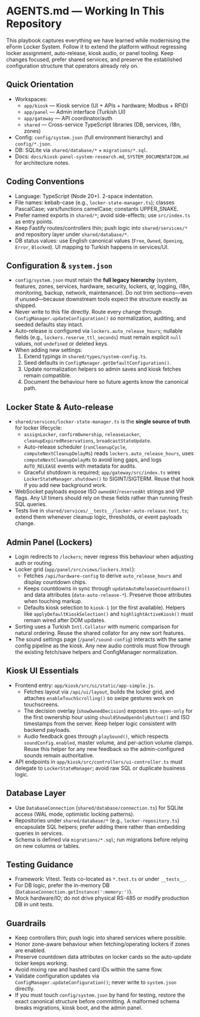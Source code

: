 # AGENTS.md — Working In This Repository

This playbook captures everything we have learned while modernising the eForm Locker System. Follow it to extend the platform without regressing locker assignment, auto-release, kiosk audio, or panel tooling. Keep changes focused, prefer shared services, and preserve the established configuration structure that operators already rely on.

## Quick Orientation

- Workspaces:
  - `app/kiosk` — Kiosk service (UI + APIs + hardware; Modbus + RFID)
  - `app/panel` — Admin interface (Turkish UI)
  - `app/gateway` — API coordinator/auth
  - `shared` — Cross-service TypeScript libraries (DB, services, i18n, zones)
- Config: `config/system.json` (full environment hierarchy) and `config/*.json`.
- DB: SQLite via `shared/database/*` + `migrations/*.sql`.
- Docs: `docs/kiosk-panel-system-research.md`, `SYSTEM_DOCUMENTATION.md` for architecture notes.

## Coding Conventions

- Language: TypeScript (Node 20+). 2-space indentation.
- File names: kebab-case (e.g., `locker-state-manager.ts`); classes PascalCase; vars/functions camelCase; constants UPPER_SNAKE.
- Prefer named exports in `shared/*`; avoid side-effects; use `src/index.ts` as entry points.
- Keep Fastify routes/controllers thin; push logic into `shared/services/*` and repository layer under `shared/database/*`.
- DB status values: use English canonical values (`Free`, `Owned`, `Opening`, `Error`, `Blocked`). UI mapping to Turkish happens in services/UI.

## Configuration & `system.json`

- `config/system.json` must retain the **full legacy hierarchy** (system, features, zones, services, hardware, security, lockers, qr, logging, i18n, monitoring, backup, network, maintenance). Do not trim sections—even if unused—because downstream tools expect the structure exactly as shipped.
- Never write to this file directly. Route every change through `ConfigManager.updateConfiguration()` so normalization, auditing, and seeded defaults stay intact.
- Auto-release is configured via `lockers.auto_release_hours`; nullable fields (e.g., `lockers.reserve_ttl_seconds`) must remain explicit `null` values, not `undefined` or deleted keys.
- When adding new settings:
  1. Extend typings in `shared/types/system-config.ts`.
  2. Seed defaults in `ConfigManager.getDefaultConfiguration()`.
  3. Update normalization helpers so admin saves and kiosk fetches remain compatible.
  4. Document the behaviour here so future agents know the canonical path.

## Locker State & Auto-release

- `shared/services/locker-state-manager.ts` is the **single source of truth** for locker lifecycle:
  - `assignLocker`, `confirmOwnership`, `releaseLocker`, `cleanupExpiredReservations`, `broadcastStateUpdate`.
  - Auto-release scheduler (`runCleanupCycle`, `computeNextCleanupDelayMs`) reads `lockers.auto_release_hours`, uses `computeNextCleanupDelayMs` to avoid long gaps, and logs `AUTO_RELEASE` events with metadata for audits.
  - Graceful shutdown is required; `app/gateway/src/index.ts` wires `LockerStateManager.shutdown()` to SIGINT/SIGTERM. Reuse that hook if you add new background work.
- WebSocket payloads expose ISO `ownedAt`/`reservedAt` strings and VIP flags. Any UI timers should rely on these fields rather than running fresh SQL queries.
- Tests live in `shared/services/__tests__/locker-auto-release.test.ts`; extend them whenever cleanup logic, thresholds, or event payloads change.

## Admin Panel (Lockers)

- Login redirects to `/lockers`; never regress this behaviour when adjusting auth or routing.
- Locker grid (`app/panel/src/views/lockers.html`):
  - Fetches `/api/hardware-config` to derive `auto_release_hours` and display countdown chips.
  - Keeps countdowns in sync through `updateAutoReleaseCountdowns()` and data attributes (`data-auto-release-*`). Preserve those attributes when touching markup.
  - Defaults kiosk selection to `kiosk-1` (or the first available). Helpers like `applyDefaultKioskSelection()` and `highlightActiveKiosk()` must remain wired after DOM updates.
- Sorting uses a Turkish `Intl.Collator` with numeric comparison for natural ordering. Reuse the shared collator for any new sort features.
- The sound settings page (`/panel/sound-config`) interacts with the same config pipeline as the kiosk. Any new audio controls must flow through the existing fetch/save helpers and ConfigManager normalization.

## Kiosk UI Essentials

- Frontend entry: `app/kiosk/src/ui/static/app-simple.js`.
  - Fetches layout via `/api/ui/layout`, builds the locker grid, and attaches `enableTouchScrolling()` so swipe gestures work on touchscreens.
  - The decision overlay (`showOwnedDecision`) exposes `btn-open-only` for the first ownership hour using `shouldShowOpenOnlyButton()` and ISO timestamps from the server. Keep helper logic consistent with backend payloads.
  - Audio feedback goes through `playSound()`, which respects `soundConfig.enabled`, master volume, and per-action volume clamps. Reuse this helper for any new feedback so the admin-configured sounds remain authoritative.
- API endpoints in `app/kiosk/src/controllers/ui-controller.ts` must delegate to `LockerStateManager`; avoid raw SQL or duplicate business logic.

## Database Layer

- Use `DatabaseConnection` (`shared/database/connection.ts`) for SQLite access (WAL mode, optimistic locking patterns).
- Repositories under `shared/database/*` (e.g., `locker-repository.ts`) encapsulate SQL helpers; prefer adding there rather than embedding queries in services.
- Schema is defined via `migrations/*.sql`; run migrations before relying on new columns or tables.

## Testing Guidance

- Framework: Vitest. Tests co-located as `*.test.ts` or under `__tests__`.
- For DB logic, prefer the in-memory DB (`DatabaseConnection.getInstance(':memory:')`).
- Mock hardware/IO; do not drive physical RS-485 or modify production DB in unit tests.

## Guardrails

- Keep controllers thin; push logic into shared services where possible.
- Honor zone-aware behaviour when fetching/operating lockers if zones are enabled.
- Preserve countdown data attributes on locker cards so the auto-update ticker keeps working.
- Avoid mixing raw and hashed card IDs within the same flow.
- Validate configuration updates via `ConfigManager.updateConfiguration()`; never write to `system.json` directly.
- If you must touch `config/system.json` by hand for testing, restore the exact canonical structure before committing. A malformed schema breaks migrations, kiosk boot, and the admin panel.
